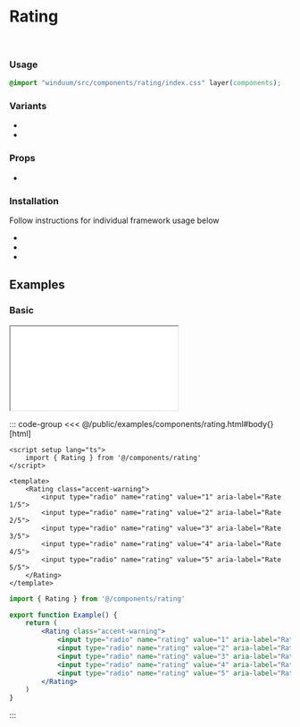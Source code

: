 # Rating
<br>
<ViewSourceGh href="https://github.com/winduum/winduum/blob/next/src/components/rating" />

### Usage

```css
@import "winduum/src/components/rating/index.css" layer(components);
```

### Variants
* <LinkGh name="default" path="components/rating" />
* <LinkGh name="invalid" path="components/rating" />

### Props
* <LinkGh name="default" path="components/rating/props" />

### Installation
Follow instructions for individual framework usage below

* <LinkGh name="winduum" url="https://github.com/winduum/winduum/blob/next/src/components/rating" />
* <LinkGh name="winduum-vue" url="https://github.com/winduum/winduum-vue/blob/main/src/components/rating" />
* <LinkGh name="winduum-react" url="https://github.com/winduum/winduum-react/blob/main/src/components/rating" />

## Examples

### Basic

<iframe onload="this.style.visibility = 'visible';" src="/examples/components/rating.html"></iframe>

::: code-group
<<< @/public/examples/components/rating.html#body{} [html]
```vue
<script setup lang="ts">
    import { Rating } from '@/components/rating'
</script>

<template>
    <Rating class="accent-warning">
        <input type="radio" name="rating" value="1" aria-label="Rate 1/5">
        <input type="radio" name="rating" value="2" aria-label="Rate 2/5">
        <input type="radio" name="rating" value="3" aria-label="Rate 3/5">
        <input type="radio" name="rating" value="4" aria-label="Rate 4/5">
        <input type="radio" name="rating" value="5" aria-label="Rate 5/5">
    </Rating>
</template>
```
```jsx
import { Rating } from '@/components/rating'

export function Example() {
    return (
        <Rating class="accent-warning">
            <input type="radio" name="rating" value="1" aria-label="Rate 1/5" />
            <input type="radio" name="rating" value="2" aria-label="Rate 2/5" />
            <input type="radio" name="rating" value="3" aria-label="Rate 3/5" />
            <input type="radio" name="rating" value="4" aria-label="Rate 4/5" />
            <input type="radio" name="rating" value="5" aria-label="Rate 5/5" />
        </Rating>
    )
}
```
:::
